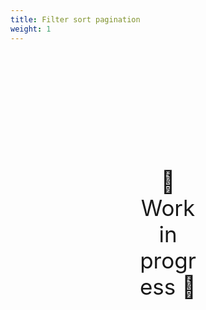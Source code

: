 ```yaml
---
title: Filter sort pagination
weight: 1
---
```

<div style="text-align: center; font-size:2.5em;margin: 200px;">🚧 Work in progress 🚧</div>